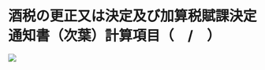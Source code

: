 # 酒税の更正又は決定及び加算税賦課決定通知書（次葉）計算項目（　/　）

![](https://www.nta.go.jp/tmp/b540f988-f39a-476b-a9e5-c8cf14ef90a9/images/13a54c868ca5385629c4d89279bd7a572813e8af40a76ccdeb9a7286d8f32f03.jpg)